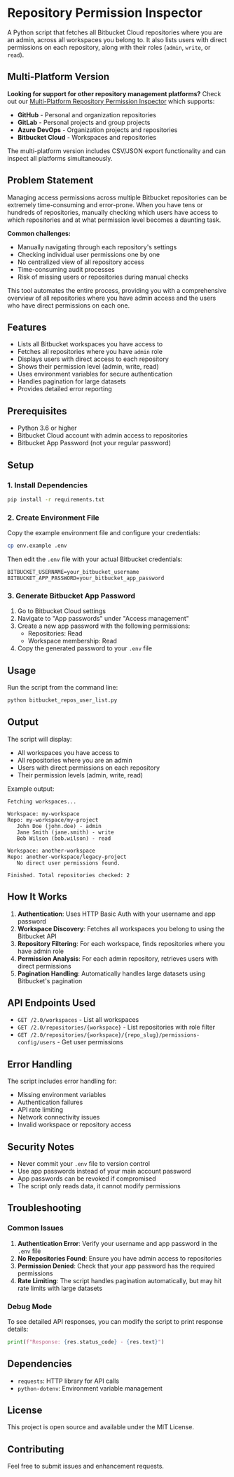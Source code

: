 # Repository Permission Inspector

A Python script that fetches all Bitbucket Cloud repositories where you are an admin, across all workspaces you belong to. It also lists users with direct permissions on each repository, along with their roles (`admin`, `write`, or `read`).

## Multi-Platform Version

**Looking for support for other repository management platforms?** Check out our [Multi-Platform Repository Permission Inspector](README_MULTI_PLATFORM.md) which supports:

- **GitHub** - Personal and organization repositories
- **GitLab** - Personal projects and group projects  
- **Azure DevOps** - Organization projects and repositories
- **Bitbucket Cloud** - Workspaces and repositories

The multi-platform version includes CSV/JSON export functionality and can inspect all platforms simultaneously.

## Problem Statement

Managing access permissions across multiple Bitbucket repositories can be extremely time-consuming and error-prone. When you have tens or hundreds of repositories, manually checking which users have access to which repositories and at what permission level becomes a daunting task.

**Common challenges:**
- Manually navigating through each repository's settings
- Checking individual user permissions one by one
- No centralized view of all repository access
- Time-consuming audit processes
- Risk of missing users or repositories during manual checks

This tool automates the entire process, providing you with a comprehensive overview of all repositories where you have admin access and the users who have direct permissions on each one.

## Features

- Lists all Bitbucket workspaces you have access to
- Fetches all repositories where you have `admin` role
- Displays users with direct access to each repository
- Shows their permission level (admin, write, read)
- Uses environment variables for secure authentication
- Handles pagination for large datasets
- Provides detailed error reporting

## Prerequisites

- Python 3.6 or higher
- Bitbucket Cloud account with admin access to repositories
- Bitbucket App Password (not your regular password)

## Setup

### 1. Install Dependencies

```bash
pip install -r requirements.txt
```

### 2. Create Environment File

Copy the example environment file and configure your credentials:

```bash
cp env.example .env
```

Then edit the `.env` file with your actual Bitbucket credentials:

```env
BITBUCKET_USERNAME=your_bitbucket_username
BITBUCKET_APP_PASSWORD=your_bitbucket_app_password
```

### 3. Generate Bitbucket App Password

1. Go to Bitbucket Cloud settings
2. Navigate to "App passwords" under "Access management"
3. Create a new app password with the following permissions:
   - Repositories: Read
   - Workspace membership: Read
4. Copy the generated password to your `.env` file

## Usage

Run the script from the command line:

```bash
python bitbucket_repos_user_list.py
```

## Output

The script will display:
- All workspaces you have access to
- All repositories where you are an admin
- Users with direct permissions on each repository
- Their permission levels (admin, write, read)

Example output:
```
Fetching workspaces...

Workspace: my-workspace
Repo: my-workspace/my-project
   John Doe (john.doe) - admin
   Jane Smith (jane.smith) - write
   Bob Wilson (bob.wilson) - read

Workspace: another-workspace
Repo: another-workspace/legacy-project
   No direct user permissions found.

Finished. Total repositories checked: 2
```

## How It Works

1. **Authentication**: Uses HTTP Basic Auth with your username and app password
2. **Workspace Discovery**: Fetches all workspaces you belong to using the Bitbucket API
3. **Repository Filtering**: For each workspace, finds repositories where you have admin role
4. **Permission Analysis**: For each admin repository, retrieves users with direct permissions
5. **Pagination Handling**: Automatically handles large datasets using Bitbucket's pagination

## API Endpoints Used

- `GET /2.0/workspaces` - List all workspaces
- `GET /2.0/repositories/{workspace}` - List repositories with role filter
- `GET /2.0/repositories/{workspace}/{repo_slug}/permissions-config/users` - Get user permissions

## Error Handling

The script includes error handling for:
- Missing environment variables
- Authentication failures
- API rate limiting
- Network connectivity issues
- Invalid workspace or repository access

## Security Notes

- Never commit your `.env` file to version control
- Use app passwords instead of your main account password
- App passwords can be revoked if compromised
- The script only reads data, it cannot modify permissions

## Troubleshooting

### Common Issues

1. **Authentication Error**: Verify your username and app password in the `.env` file
2. **No Repositories Found**: Ensure you have admin access to repositories
3. **Permission Denied**: Check that your app password has the required permissions
4. **Rate Limiting**: The script handles pagination automatically, but may hit rate limits with large datasets

### Debug Mode

To see detailed API responses, you can modify the script to print response details:

```python
print(f"Response: {res.status_code} - {res.text}")
```

## Dependencies

- `requests`: HTTP library for API calls
- `python-dotenv`: Environment variable management

## License

This project is open source and available under the MIT License.

## Contributing

Feel free to submit issues and enhancement requests.

